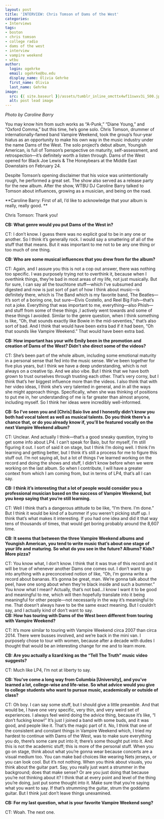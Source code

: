 ```yaml
---
layout: post
title: 'INTERVIEW: Chris Tomson of Dams of the West'
categories:
- Interviews
tags:
- boston
- chris tomson
- college radio
- dams of the west
- interview
- vampire weekend
- wtbu
author:
  login: ogehrke
  email: ogehrke@bu.edu
  display_name: Olivia Gehrke
  first_name: Olivia
  last_name: Gehrke
image:
  src: {{ site.baseurl }}/assets/tumblr_inline_omcttx4wf11swxv3i_500.jpg
  alt: post lead image
---
```


_Photo by Caroline Barry_

You may know him from such works as “A-Punk,” “Diane Young,” and “Oxford Comma,” but this time, he’s gone solo. Chris Tomson, drummer of internationally-famed band Vampire Weekend, took the group’s four-year hiatus as an opportunity to make his own way in the music industry under the name Dams of the West. The solo project’s debut album, Youngish American, is full of Tomson’s perspective on maturity, self-assessment, and retrospection—it’s definitely worth a listen through. Dams of the West opened for Black Joe Lewis & The Honeybears at the Middle East Downstairs on February 24.

Despite Tomson’s opening disclaimer that his voice was unintentionally rough, he performed a great set. The show also served as a release party for the new album. After the show, WTBU DJ Caroline Barry talked to Tomson about influences, growing as a musician, and being on the road.

**Caroline Barry: First of all, I’d like to acknowledge that your album is really, really good. **

Chris Tomson: Thank you!

**CB: What genre would you put Dams of the West in?**

CT: I don’t know. I guess there was no explicit goal to be in any one or another. So I think it’s generally rock. I would say a smattering of all of the stuff that that means. But it was important to me not to be any one thing or too much of one thing.

**CB: Who are some musical influences that you drew from for the album?**

CT: Again, and I assure you this is not a cop out answer, there was nothing too specific. I was purposely trying not to overthink it, because when I overthink things, they’re bad in most areas of my life, not just musically. But for sure, I can say all the touchtone stuff—which I’ve subsumed and digested and now is just sort of part of how I think about music—is definitely there, which is The Band which is my favorite band, The Beatles—it’s sort of a boring one, but sure—Elvis Costello, and Reel Big Fish—that’s not a joke. Everything that was important to me, everything—also Phish—and stuff from some of these things ,I actively went towards and some of these things I avoided. Similar to the genre question, when I think something is like, “Oh, that sounds exactly like Bowie in the mid-seventies,” that’s also sort of bad. And I think that would have been extra bad if it had been, “Oh that sounds like Vampire Weekend.” That would have been extra bad.

**CB: How important has your wife Emily been in the promotion and creation of Dams of the West? Didn’t she direct some of the videos?**

CT: She’s been part of the whole album, including some emotional maturity in a personal sense that fed into the music sense. We’ve been together for five plus years, but I think we have a deep understanding, which is not always on a creative tip. And we also vibe. But I think that we have both grown to trust ourselves through trusting each other. That’s very corny, but I think that’s her biggest influence more than the videos. I also think that with her video ideas, I think she’s very talented in general, and in all the ways she might approach things. Specifically, when she was thinking of positions to put me in, her understanding of me is far greater than almost anyone, including myself. So I think her ideas were incredibly well-informed.

**CB: So I’ve seen you and \[Chris\] Baio live and I honestly didn’t know you both had vocal talent as well as musical talents. Do you think there’s a chance that, or do you already know if, you’ll be featured vocally on the next Vampire Weekend album?**

CT: Unclear. And actually I think—that’s a good sneaky question, trying to get some info about LP4. I can’t speak for Baio, but for myself, I’m still figuring it out. I sort of said it on stage, but I think I’m doing well. I think I’m learning and getting better, but I think it’s still a process for me to figure this stuff out. I’m not saying all, but a lot of things I’ve learned working on the record and doing the shows and stuff, I didn’t know before when we were working on the last album. So when I contribute, I will have a greater context from which I am coming from, but in terms of LP4, that’s all I can say.

**CB: I think it’s interesting that a lot of people would consider you a professional musician based on the success of Vampire Weekend, but you keep saying that you’re still learning.**

CT: Well I think that’s a dangerous attitude to be like, “I’m there. I’m done.” But I think it would be kind of a bummer if you weren’t picking stuff up. I think that’s what makes it interesting. If you had one idea and did it that way tens of thousands of times, that would get boring probably around the 8,607 time.

**CB: It seems that between the three Vampire Weekend albums and Youngish American, you tend to write music that’s about one stage of your life and maturing. So what do you see in the future? Albums? Kids? More pizza?**

CT: You know what, I don’t know. I think that it was true of this record and it will be true of whenever another Dams one comes out. I don’t want to go into anything with a preconceived notion of like, “Oh, I’m gonna write a record about bananas. It’s gonna be great, man. We’re gonna talk about the peel, have one song about when they’re black inside and such a bummer.” You know what I mean? Actually, that’s not bad…I know I want it to be good and meaningful to me, which will then hopefully translate into it being meaningful for other people—not necessarily in the way it’s meaningful to me. That doesn’t always have to be the same exact meaning. But I couldn’t say, and I actually kind of don’t want to say.  
**CB: How has touring with Dams of the West been different from touring with Vampire Weekend?**

CT: It’s more similar to touring with Vampire Weekend circa 2007 than circa 2014. There were busses involved, and we’re back in the mini van. I purposely chose to tour with women, because after a decade with dudes I thought that would be an interesting change for me and to learn more.

**CB: Are you actually a lizard king as the “Tell The Truth” music video suggests?**

CT: Much like LP4, I’m not at liberty to say.

**CB: You’ve come a long way from Columbia \[University\], and you’ve learned a lot, college-wise and life-wise. So what advice would you give to college students who want to pursue music, academically or outside of class?**

CT: Oh boy. I can say some stuff, but I should give a little preamble. And that would be, I have one very specific, very thin, and very weird set of experiences. I always feel weird doing the advice thing, because it’s like, “I don’t fucking know!” It’s just I joined a band with some buds, and it was good, and people like it. That’s the magic part of it. No, I think that one of the consistent and constant things in Vampire Weekend which, I tried my hardest to continue with Dams of the West, was to make sure everything you do, there’s some care put into it; there’s some thought put into it. And this is not the academic stuff; this is more of the personal stuff. When you go on stage, think about what you’re gonna wear because concerts are a visual medium too. You can make bad choices like wearing Nets jerseys, or you can look cool. But it’s not nothing. When you think about visuals, you think about the guitar part. Say, you really just want a strummer in the background; does that make sense? Or are you just doing that because you’re not thinking about it? I think that at every point and level of the thing you’re doing, just put some thought into it. Make sure that you’re saying what you want to say. If that’s strumming the guitar, strum the goddamn guitar. But I think just don’t leave things unexamined.

**CB: For my last question, what is your favorite Vampire Weekend song?**

CT: Woah. The next one.